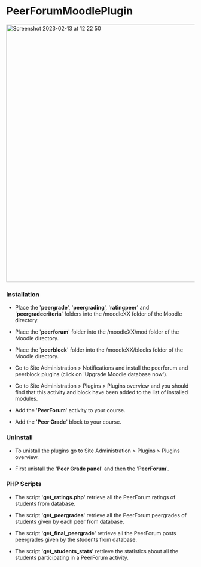 # PeerForumMoodlePlugin

<img width="687" alt="Screenshot 2023-02-13 at 12 22 50" src="https://user-images.githubusercontent.com/6878126/218456790-4ea83992-a8fc-481f-80f8-f9d3f2186e16.png">


### Installation

* Place the '**peergrade**', '**peergrading**', '**ratingpeer**' and '**peergradecriteria**' folders into the /moodleXX folder of the Moodle
directory.

* Place the '**peerforum**' folder into the /moodleXX/mod folder of the Moodle
directory.

* Place the '**peerblock**' folder into the /moodleXX/blocks folder of the Moodle
directory.

* Go to Site Administration > Notifications and install the peerforum and peerblock plugins (click on 'Upgrade Moodle database now').

* Go to Site Administration > Plugins >  Plugins overview
and you should find that this activity and block have been added to the list of
installed modules.

* Add the '**PeerForum**' activity to your course.

* Add the '**Peer Grade**' block to your course.


### Uninstall	

* To unistall the plugins go to Site Administration > Plugins > Plugins overview.

* First unistall the '**Peer Grade panel**' and then the '**PeerForum**'.

### PHP Scripts

* The script '**get_ratings.php**' retrieve all the PeerForum ratings of students from database.

* The script '**get_peergrades**' retrieve all the PeerForum peergrades of students given by each peer from database. 

* The script '**get_final_peergrade**' retrieve all the PeerForum posts peergrades given by the students from database.

* The script '**get_students_stats**' retrieve the statistics about all the students participating in a PeerForum activity.





